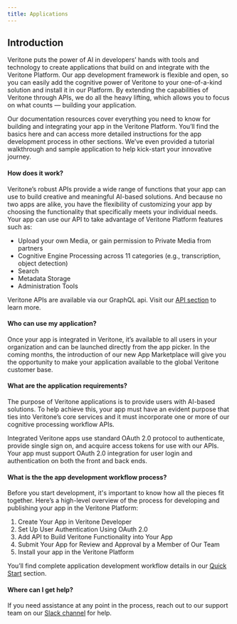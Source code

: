 ```yaml
---
title: Applications
---
```


## Introduction
Veritone puts the power of AI in developers’ hands with tools and technology to create applications that build on and integrate with the Veritone Platform. Our app development framework is flexible and open, so you can easily add the cognitive power of Veritone to your one-of-a-kind solution and install it in our Platform. By extending the capabilities of Veritone through APIs, we do all the heavy lifting, which allows you to focus on what counts — building your application.

Our documentation resources cover everything you need to know for building and integrating your app in the Veritone Platform. You’ll find the basics here and can access more detailed instructions for the app development process in other sections. We’ve even provided a tutorial walkthrough and sample application to help kick-start your innovative journey.

#### How does it work?

Veritone’s robust APIs provide a wide range of functions that your app can use to build creative and meaningful AI-based solutions. And because no two apps are alike, you have the flexibility of customizing your app by choosing the functionality that specifically meets your individual needs. Your app can use our API to take advantage of Veritone Platform features such as:

*   Upload your own Media, or gain permission to Private Media from partners
*   Cognitive Engine Processing across 11 categories (e.g., transcription, object detection)
*   Search
*   Metadata Storage
*   Administration Tools

Veritone APIs are available via our GraphQL api. Visit our [API section](/api) to learn more.

#### Who can use my application?

Once your app is integrated in Veritone, it’s available to all users in your organization and can be launched directly from the app picker. In the coming months, the introduction of our new App Marketplace will give you the opportunity to make your application available to the global Veritone customer base.

#### What are the application requirements?

The purpose of Veritone applications is to provide users with AI-based solutions. To help achieve this, your app must have an evident purpose that ties into Veritone’s core services and it must incorporate one or more of our cognitive processing workflow APIs.

Integrated Veritone apps use standard OAuth 2.0 protocol to authenticate, provide single sign on, and acquire access tokens for use with our APIs. Your app must support OAuth 2.0 integration for user login and authentication on both the front and back ends.

#### What is the the app development workflow process?

Before you start development, it's important to know how all the pieces fit together. Here’s a high-level overview of the process for developing and publishing your app in the Veritone Platform:

1.  Create Your App in Veritone Developer
2.  Set Up User Authentication Using OAuth 2.0
3.  Add API to Build Veritone Functionality into Your App
4.  Submit Your App for Review and Approval by a Member of Our Team
5.  Install your app in the Veritone Platform

You’ll find complete application development workflow details in our [Quick Start](quick-start) section.

#### Where can I get help?

If you need assistance at any point in the process, reach out to our support team on our [Slack channel](https://slackin-icayqqaioq.now.sh/) for help.